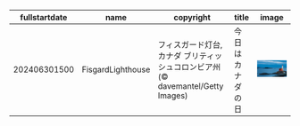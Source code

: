 |fullstartdate|name|copyright|title|image|
|--|--|--|--|--|
202406301500|FisgardLighthouse|フィスガード灯台, カナダ ブリティッシュコロンビア州 (© davemantel/Getty Images)|今日はカナダの日|![](/ja-JP/2024/07/202406301500FisgardLighthouse.jpg)|
